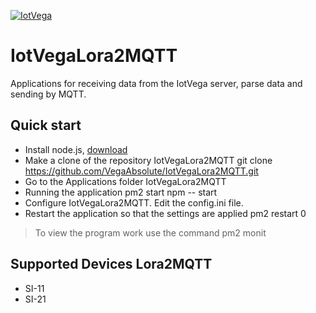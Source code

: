 [![IotVega](http://iotvega.com/images/logo.png)](http://iotvega.com)
# IotVegaLora2MQTT
Applications for receiving data from the IotVega server, parse data and sending by MQTT.
## Quick start
- Install node.js, [download](https://nodejs.org/en/download/)
- Make a clone of the repository IotVegaLora2MQTT git clone https://github.com/VegaAbsolute/IotVegaLora2MQTT.git
- Go to the Applications folder IotVegaLora2MQTT
- Running the application pm2 start npm -- start
- Configure IotVegaLora2MQTT. Edit the config.ini file.
- Restart the application so that the settings are applied pm2 restart 0
> To view the program work use the command pm2 monit
## Supported Devices Lora2MQTT
- SI-11
- SI-21
